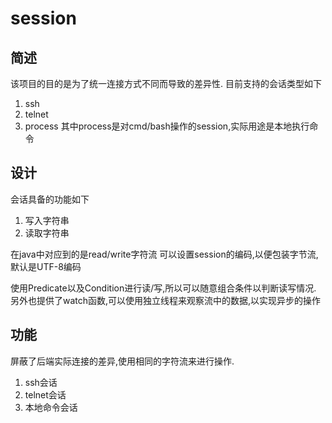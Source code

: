 # session
## 简述
该项目的目的是为了统一连接方式不同而导致的差异性.
目前支持的会话类型如下
1. ssh
2. telnet
3. process
其中process是对cmd/bash操作的session,实际用途是本地执行命令
## 设计
会话具备的功能如下
1. 写入字符串
2. 读取字符串

在java中对应到的是read/write字符流
可以设置session的编码,以便包装字节流,默认是UTF-8编码

使用Predicate以及Condition进行读/写,所以可以随意组合条件以判断读写情况.
另外也提供了watch函数,可以使用独立线程来观察流中的数据,以实现异步的操作

## 功能
屏蔽了后端实际连接的差异,使用相同的字符流来进行操作.
1. ssh会话
2. telnet会话
3. 本地命令会话

